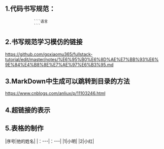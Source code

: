 ## 1.代码书写规范：
                 ```语言
                 ```
## 2.书写规范学习模仿的链接
https://github.com/goxiaomu365/fullstack-tutorial/edit/master/notes/%E6%95%B0%E6%8D%AE%E7%BB%93%E6%9E%84%E4%B8%8E%E7%AE%97%E6%B3%95.md

## 3.MarkDown中生成可以跳转到目录的方法
https://www.cnblogs.com/anliux/p/11103246.html

## 4.超链接的表示

## 5.表格的制作
|序号|他的姓名|
|：---|：---|
|1|小明|
|2|小红|
